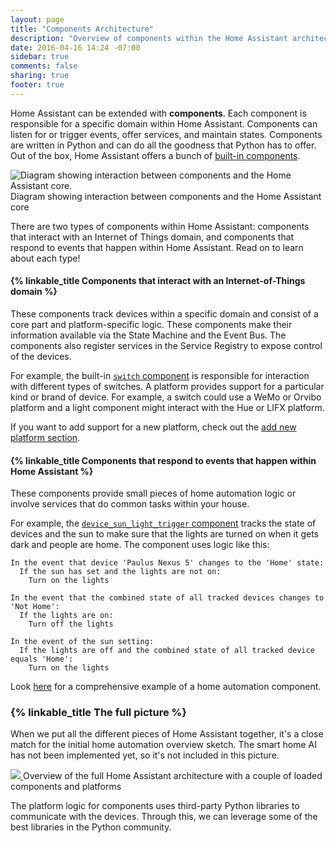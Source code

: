 ```yaml
---
layout: page
title: "Components Architecture"
description: "Overview of components within the Home Assistant architecture."
date: 2016-04-16 14:24 -07:00
sidebar: true
comments: false
sharing: true
footer: true
---
```


Home Assistant can be extended with **components**. Each component is responsible for a specific domain within Home Assistant. Components can listen for or trigger events, offer services, and maintain states. Components are written in Python and can do all the goodness that Python has to offer. Out of the box, Home Assistant offers a bunch of [built-in components]({{site_root}}/components/).

<p class='img'>
<img src='/images/architecture/component_interaction.png' alt='Diagram showing interaction between components and the Home Assistant core.'>
Diagram showing interaction between components and the Home Assistant core
</p>

There are two types of components within Home Assistant: components that interact with an Internet of Things domain, and components that respond to events that happen within Home Assistant. Read on to learn about each type!

#### {% linkable_title Components that interact with an Internet-of-Things domain %}

These components track devices within a specific domain and consist of a core part and platform-specific logic. These components make their information available via the State Machine and the Event Bus. The components also register services in the Service Registry to expose control of the devices.

For example, the built-in [`switch` component](/components/switch/) is responsible for interaction with different types of switches. A platform provides support for a particular kind or brand of device. For example, a switch could use a WeMo or Orvibo platform and a light component might interact with the Hue or LIFX platform.

If you want to add support for a new platform, check out the [add new platform section](/developers/add_new_platform/).

#### {% linkable_title Components that respond to events that happen within Home Assistant %}

These components provide small pieces of home automation logic or involve services that do common tasks within your house.

For example, the [`device_sun_light_trigger` component](/components/device_sun_light_trigger/) tracks the state of devices and the sun to make sure that the lights are turned on when it gets dark and people are home. The component uses logic like this:

```text
In the event that device 'Paulus Nexus 5' changes to the 'Home' state:
  If the sun has set and the lights are not on:
    Turn on the lights
```

```text
In the event that the combined state of all tracked devices changes to 'Not Home':
  If the lights are on:
    Turn off the lights
```

```text
In the event of the sun setting:
  If the lights are off and the combined state of all tracked device equals 'Home':
    Turn on the lights
```

Look [here](https://github.com/home-assistant/home-assistant/blob/master/config/custom_components/example.py) for a comprehensive example of a home automation component.

### {% linkable_title The full picture %}

When we put all the different pieces of Home Assistant together, it's a close match for the initial home automation overview sketch. The smart home AI has not been implemented yet, so it's not included in this picture.

<p class='img'>
  <a href='/images/architecture/ha_full_architecture.png'>
    <img src='/images/architecture/ha_full_architecture.png' />
  </a>
  Overview of the full Home Assistant architecture with a couple of loaded components and platforms
</p>

The platform logic for components uses third-party Python libraries to communicate with the devices. Through this, we can leverage some of the best libraries in the Python community.
